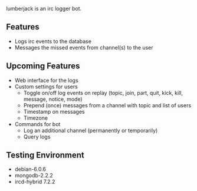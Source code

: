lumberjack is an irc logger bot.

## Features

- Logs irc events to the database
- Messages the missed events from channel(s) to the user

## Upcoming Features

- Web interface for the logs
- Custom settings for users
  - Toggle on/off log events on replay (topic, join, part, quit, kick, kill, message, notice, mode)
  - Prepend (once) messages from a channel with topic and list of users
  - Timestamp on messages
  - Timezone
- Commands for bot
  - Log an additional channel (permanently or temporarily)
  - Query logs

## Testing Environment

- debian-6.0.6
- mongodb-2.2.2
- ircd-hybrid 7.2.2

